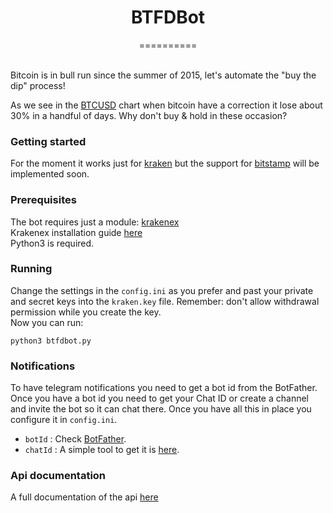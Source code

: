<h1 align="center">BTFDBot</h1>
<p align="center">==========</p> <br />
Bitcoin is in bull run since the summer of 2015, let's automate the "buy the dip" process! <br />

As we see in the [BTCUSD](https://www.bitcoinwisdom.com/markets/bitstamp/btcusd) chart when bitcoin have a correction it lose about 30% in a handful of days. Why don't buy & hold in these occasion?


### Getting started
For the moment it works just for [kraken](https://www.kraken.com) but the support for [bitstamp](https://www.bitstamp.net) will be implemented soon.


### Prerequisites
The bot requires just a module: [krakenex](www.github.com/veox/python3-krakenex) <br />
Krakenex installation guide [here](www.github.com/veox/python3-krakenex/blob/master/README.rst) <br />
Python3 is required.


### Running 
Change the settings in the `config.ini` as you prefer and past your private and secret keys into the `kraken.key` file. Remember: don't allow withdrawal permission while you create the key. <br />
Now you can run:

`python3 btfdbot.py`


### Notifications
To have telegram notifications you need to get a bot id from the BotFather. Once you have a bot id you need to get your Chat ID or create a channel and invite the bot so it can chat there. Once you have all this in place you configure it in `config.ini`. <br />
- `botId` : Check [BotFather](https://www.telegram.me/BotFather).
- `chatId` : A simple tool to get it is [here](https://github.com/Dodo33/telegram-chatid-dumper).


### Api documentation
A full documentation of the api [here](https://www.kraken.com/help/api)
